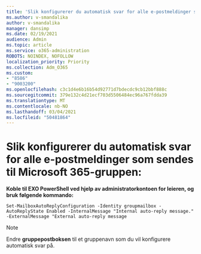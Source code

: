 ```yaml
---
title: 'Slik konfigurerer du automatisk svar for alle e-postmeldinger som sendes til Microsoft 365-gruppen:'
ms.author: v-smandalika
author: v-smandalika
manager: dansimp
ms.date: 02/19/2021
audience: Admin
ms.topic: article
ms.service: o365-administration
ROBOTS: NOINDEX, NOFOLLOW
localization_priority: Priority
ms.collection: Adm_O365
ms.custom:
- "8586"
- "9003200"
ms.openlocfilehash: c3c1d4e6b16b54d92771d7bdecdc9cb12bbf888c
ms.sourcegitcommit: 379e132c4d21ecf703d5506484ec96a767fdda39
ms.translationtype: MT
ms.contentlocale: nb-NO
ms.lasthandoff: 03/04/2021
ms.locfileid: "50481864"
---
```

# <a name="to-configure-auto-reply-for-all-emails-sent-to-microsoft-365-group"></a>Slik konfigurerer du automatisk svar for alle e-postmeldinger som sendes til Microsoft 365-gruppen:

**Koble til EXO PowerShell ved hjelp av administratorkontoen for leieren, og bruk følgende kommando:**

`Set-MailboxAutoReplyConfiguration -Identity groupmailbox -AutoReplyState Enabled -InternalMessage "Internal auto-reply message." -ExternalMessage "External auto-reply message`

> [!NOTE]
> Endre **gruppepostboksen** til et gruppenavn som du vil konfigurere automatisk svar på.

